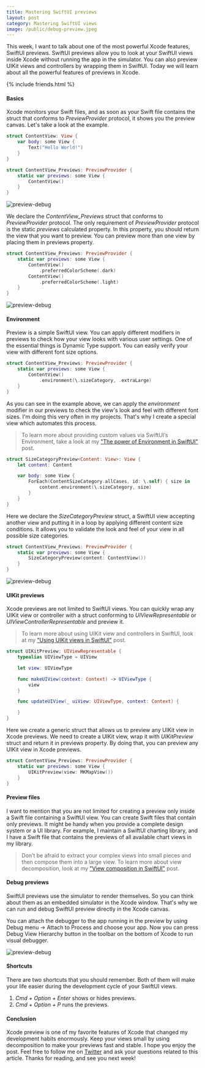 ```yaml
---
title: Mastering SwiftUI previews
layout: post
category: Mastering SwiftUI views
image: /public/debug-preview.jpeg
---
```


This week, I want to talk about one of the most powerful Xcode features, SwiftUI previews. SwiftUI previews allow you to look at your SwiftUI views inside Xcode without running the app in the simulator. You can also preview UIKit views and controllers by wrapping them in SwiftUI. Today we will learn about all the powerful features of previews in Xcode.

{% include friends.html %}

#### Basics
Xcode monitors your Swift files, and as soon as your Swift file contains the struct that conforms to *PreviewProvider* protocol, it shows you the preview canvas. Let's take a look at the example.

```swift
struct ContentView: View {
    var body: some View {
        Text("Hello World!")
    }
}

struct ContentView_Previews: PreviewProvider {
    static var previews: some View {
        ContentView()
    }
}
```

![preview-debug](/public/preview1.png)

We declare the *ContentView_Previews* struct that conforms to *PreviewProvider* protocol. The only requirement of *PreviewProvider* protocol is the static *previews* calculated property. In this property, you should return the view that you want to preview. You can preview more than one view by placing them in previews property.

```swift
struct ContentView_Previews: PreviewProvider {
    static var previews: some View {
        ContentView()
            .preferredColorScheme(.dark)
        ContentView()
            .preferredColorScheme(.light)
    }
}
```

![preview-debug](/public/preview3.png)

#### Environment 
Preview is a simple SwiftUI view. You can apply different modifiers in previews to check how your view looks with various user settings. One of the essential things is Dynamic Type support. You can easily verify your view with different font size options.

```swift
struct ContentView_Previews: PreviewProvider {
    static var previews: some View {
        ContentView()
            .environment(\.sizeCategory, .extraLarge)
    }
}
```

As you can see in the example above, we can apply the *environment* modifier in our previews to check the view's look and feel with different font sizes. I'm doing this very often in my projects. That's why I create a special view which automates this process.

> To learn more about providing custom values via SwiftUI’s Environment, take a look at my ["The power of Environment in SwiftUI"](/2019/08/21/the-power-of-environment-in-swiftui/) post.

```swift
struct SizeCategoryPreview<Content: View>: View {
    let content: Content

    var body: some View {
        ForEach(ContentSizeCategory.allCases, id: \.self) { size in
            content.environment(\.sizeCategory, size)
        }
    }
}
```

Here we declare the *SizeCategoryPreview* struct, a SwiftUI view accepting another view and putting it in a loop by applying different content size conditions. It allows you to validate the look and feel of your view in all possible size categories.

```swift
struct ContentView_Previews: PreviewProvider {
    static var previews: some View {
        SizeCategoryPreview(content: ContentView())
    }
}
```

![preview-debug](/public/preview2.png)

#### UIKit previews
Xcode previews are not limited to SwiftUI views. You can quickly wrap any UIKit view or controller with a struct conforming to *UIViewRepresentable* or *UIViewControllerRepresentable* and preview it.

> To learn more about using UIKit view and controllers in SwiftUI, look at my ["Using UIKit views in SwiftUI"](/2020/01/29/using-uikit-views-in-swiftui/) post.

```swift
struct UIKitPreview: UIViewRepresentable {
    typealias UIViewType = UIView

    let view: UIViewType

    func makeUIView(context: Context) -> UIViewType {
        view
    }

    func updateUIView(_ uiView: UIViewType, context: Context) {

    }
}
```

Here we create a generic struct that allows us to preview any UIKit view in Xcode previews. We need to create a UIKit view, wrap it with *UIKitPreview* struct and return it in previews property. By doing that, you can preview any UIKit view in Xcode previews.

```swift
struct ContentView_Previews: PreviewProvider {
    static var previews: some View {
        UIKitPreview(view: MKMapView())
    }
}
```

#### Preview files
I want to mention that you are not limited for creating a preview only inside a Swift file containing a SwiftUI view. You can create Swift files that contain only previews. It might be handy when you provide a complete design system or a UI library. For example, I maintain a SwiftUI charting library, and I have a Swift file that contains the previews of all available chart views in my library.

> Don’t be afraid to extract your complex views into small pieces and then compose them into a large view. To learn more about view decomposition, look at my ["View composition in SwiftUI"](/2019/10/30/view-composition-in-swiftui/) post.

#### Debug previews
SwiftUI previews use the simulator to render themselves. So you can think about them as an embedded simulator in the Xcode window. That's why we can run and debug SwiftUI preview directly in the Xcode canvas.

You can attach the debugger to the app running in the preview by using Debug menu -> Attach to Process and choose your app. Now you can press Debug View Hierarchy button in the toolbar on the bottom of Xcode to run visual debugger.   

![preview-debug](/public/debug-preview.jpeg)

#### Shortcuts
There are two shortcuts that you should remember. Both of them will make your life easier during the development cycle of your SwiftUI views.

1. *Cmd + Option + Enter* shows or hides previews.
2. *Cmd + Option + P* runs the previews.

#### Conclusion
Xcode preview is one of my favorite features of Xcode that changed my development habits enormously. Keep your views small by using decomposition to make your previews fast and stable. I hope you enjoy the post. Feel free to follow me on [Twitter](https://twitter.com/mecid) and ask your questions related to this article. Thanks for reading, and see you next week!
